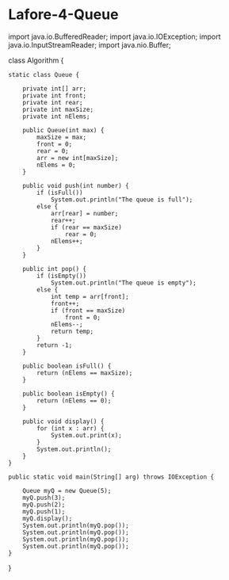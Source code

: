# Lafore-4-Queue

import java.io.BufferedReader;
import java.io.IOException;
import java.io.InputStreamReader;
import java.nio.Buffer;

class Algorithm {

    static class Queue {

        private int[] arr;
        private int front;
        private int rear;
        private int maxSize;
        private int nElems;

        public Queue(int max) {
            maxSize = max;
            front = 0;
            rear = 0;
            arr = new int[maxSize];
            nElems = 0;
        }

        public void push(int number) {
            if (isFull())
                System.out.println("The queue is full");
            else {
                arr[rear] = number;
                rear++;
                if (rear == maxSize)
                    rear = 0;
                nElems++;
            }
        }

        public int pop() {
            if (isEmpty())
                System.out.println("The queue is empty");
            else {
                int temp = arr[front];
                front++;
                if (front == maxSize)
                    front = 0;
                nElems--;
                return temp;
            }
            return -1;
        }

        public boolean isFull() {
            return (nElems == maxSize);
        }

        public boolean isEmpty() {
            return (nElems == 0);
        }

        public void display() {
            for (int x : arr) {
                System.out.print(x);
            }
            System.out.println();
        }
    }

    public static void main(String[] arg) throws IOException {

        Queue myQ = new Queue(5);
        myQ.push(3);
        myQ.push(2);
        myQ.push(1);
        myQ.display();
        System.out.println(myQ.pop());
        System.out.println(myQ.pop());
        System.out.println(myQ.pop());
        System.out.println(myQ.pop());
    }

}
